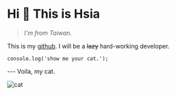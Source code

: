 # Hi :wave: This is Hsia

> _I'm from Taiwan._

This is my [github](https://github.com/yunhsiaho). I will be a ~~lazy~~
hard-working developer.

`console.log('show me your cat.');`

--- Voila, my cat.

![cat](https://avatars.githubusercontent.com/u/76181853?v=4)
